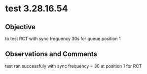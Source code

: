 # test 3.28.16.54
## Objective 

to test RCT with sync frequency 30s for queue position 1

## Observations and Comments
test ran successfuly with sync frequency = 30 at position 1 for RCT

